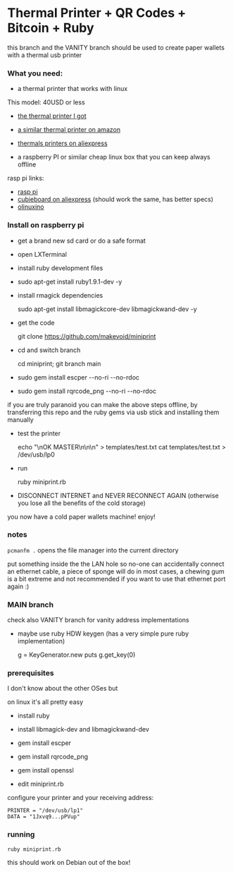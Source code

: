 # Thermal Printer + QR Codes + Bitcoin + Ruby

this branch and the VANITY branch should be used to create paper wallets with a thermal usb printer


### What you need:

- a thermal printer that works with linux

This model: 40USD or less

- [the thermal printer I got](http://www.aliexpress.com/item/Barcode-scanner-and-58mm-printer-USB-mini-thermal-receipt-printer-ticket-pos-portable-laser-printers-freeshipping/1544271573.html)
- [a similar thermal printer on amazon](http://www.amazon.com/Imagestore-Brainydeal-SC9-2012-High-speed-Receipt/dp/B005HH2YVY/ref=sr_1_2?ie=UTF8&qid=1407576243&sr=8-2&keywords=thermal+printer)
- [thermals printers on aliexpress]("http://www.aliexpress.com/wholesale?SearchText=thermal%20printer")


- a raspberry PI or similar cheap linux box that you can keep always offline


rasp pi links:

- [rasp pi](http://www.element14.com/community/community/raspberry-pi/raspberry-pi-bplus?ICID=rpimain-topban-BPlus)
- [cubieboard on aliexpress](http://www.aliexpress.com/wholesale?SearchText=cubieboard) (should work the same, has better specs)
- [olinuxino](https://www.olimex.com/Products/OLinuXino/A20/A20-OLinuXino-MICRO/open-source-hardware)


### Install on raspberry pi

- get a brand new sd card or do a safe format
- open LXTerminal
    
- install ruby development files
- 
    sudo apt-get install ruby1.9.1-dev -y

- install rmagick dependencies 

    sudo apt-get install libmagickcore-dev libmagickwand-dev -y
    
- get the code

    git clone https://github.com/makevoid/miniprint

- cd and switch branch

    cd miniprint; git branch main

- sudo gem install escper         --no-ri --no-rdoc
- sudo gem install rqrcode_png    --no-ri --no-rdoc



if you are truly paranoid you can make the above steps offline, by transferring this repo and the ruby gems via usb stick and installing them manually
    
- test the printer

  echo "\nOK MASTER\n\n\n" > templates/test.txt
  cat templates/test.txt > /dev/usb/lp0

- run

    ruby miniprint.rb
    
    
- DISCONNECT INTERNET and NEVER RECONNECT AGAIN (otherwise you lose all the benefits of the cold storage)

you now have a cold paper wallets machine! enjoy! 


### notes

`pcmanfm .` opens the file manager into the current directory

put something inside the the LAN hole so no-one can accidentally connect an ethernet cable, a piece of sponge will do  in most cases, a chewing gum is a bit extreme and not recommended if you want to use that ethernet port again :)

### MAIN branch



check also VANITY branch for vanity address implementations




- maybe use ruby HDW keygen (has a very simple pure ruby implementation)

  g = KeyGenerator.new
  puts g.get_key(0)




### prerequisites

I don't know about the other OSes but

on linux it's all pretty easy

- install ruby

- install libmagick-dev and libmagickwand-dev

- gem install escper

- gem install rqrcode_png

- gem install openssl

- edit miniprint.rb

configure your printer and your receiving address:

    PRINTER = "/dev/usb/lp1"
    DATA = "1Jxvq9...pPVup"


### running


    ruby miniprint.rb


this should work on Debian out of the box!

